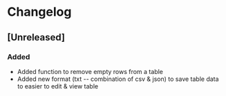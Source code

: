 # Changelog

## [Unreleased]

### Added

- Added function to remove empty rows from a table
- Added new format (txt -- combination of csv & json) to save table data to easier to edit & view table

